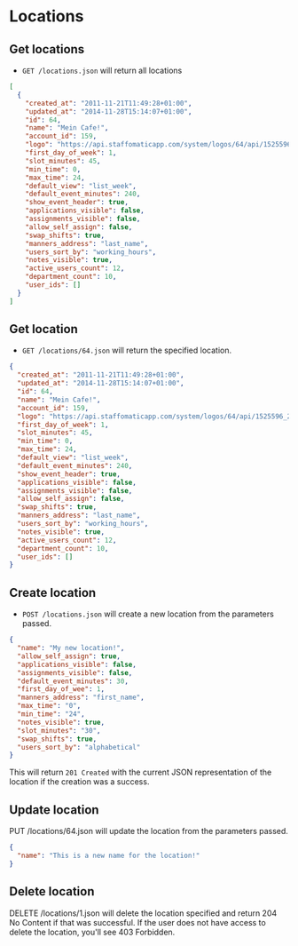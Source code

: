 Locations
=======================

Get locations
----------

* `GET /locations.json` will return all locations

```json
[
  {
    "created_at": "2011-11-21T11:49:28+01:00",
    "updated_at": "2014-11-28T15:14:07+01:00",
    "id": 64,
    "name": "Mein Cafe!",
    "account_id": 159,
    "logo": "https://api.staffomaticapp.com/system/logos/64/api/1525596_227297620727879_2100097242_n.png?1413354842",
    "first_day_of_week": 1,
    "slot_minutes": 45,
    "min_time": 0,
    "max_time": 24,
    "default_view": "list_week",
    "default_event_minutes": 240,
    "show_event_header": true,
    "applications_visible": false,
    "assignments_visible": false,
    "allow_self_assign": false,
    "swap_shifts": true,
    "manners_address": "last_name",
    "users_sort_by": "working_hours",
    "notes_visible": true,
    "active_users_count": 12,
    "department_count": 10,
    "user_ids": []
  }
]
```

Get location
----------

* `GET /locations/64.json` will return the specified location.

```json
{
  "created_at": "2011-11-21T11:49:28+01:00",
  "updated_at": "2014-11-28T15:14:07+01:00",
  "id": 64,
  "name": "Mein Cafe!",
  "account_id": 159,
  "logo": "https://api.staffomaticapp.com/system/logos/64/api/1525596_227297620727879_2100097242_n.png?1413354842",
  "first_day_of_week": 1,
  "slot_minutes": 45,
  "min_time": 0,
  "max_time": 24,
  "default_view": "list_week",
  "default_event_minutes": 240,
  "show_event_header": true,
  "applications_visible": false,
  "assignments_visible": false,
  "allow_self_assign": false,
  "swap_shifts": true,
  "manners_address": "last_name",
  "users_sort_by": "working_hours",
  "notes_visible": true,
  "active_users_count": 12,
  "department_count": 10,
  "user_ids": []
}
```

Create location
--------------

* `POST /locations.json` will create a new location from the parameters passed.

```json
{
  "name": "My new location!",
  "allow_self_assign": true,
  "applications_visible": false,
  "assignments_visible": false,
  "default_event_minutes": 30,
  "first_day_of_wee": 1,
  "manners_address": "first_name",
  "max_time": "0",
  "min_time": "24",
  "notes_visible": true,
  "slot_minutes": "30",
  "swap_shifts": true,
  "users_sort_by": "alphabetical"
}
```

This will return `201 Created` with the current JSON representation of the location if the creation was a success.


Update location
--------------

PUT /locations/64.json will update the location from the parameters passed.

```json
{
  "name": "This is a new name for the location!"
}
```

Delete location
--------------

DELETE /locations/1.json will delete the location specified and return 204 No Content if that was successful. If the user does not have access to delete the location, you'll see 403 Forbidden.
